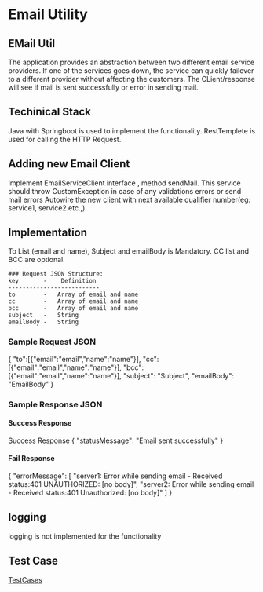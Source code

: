Email Utility
============
## EMail Util 
The application provides an abstraction between two different email service providers. If one of  the services goes down, the service can quickly failover to a different provider without affecting the customers. 
The CLient/response will see if mail is sent successfully or error in sending mail.

## Techinical Stack
Java with Springboot is used to implement the functionality.
RestTemplete is used for calling the HTTP Request.

## Adding new Email Client
Implement EmailServiceClient interface , method sendMail.
This service should throw CustomException in case of any validations errors or send mail errors
Autowire the new client with next available qualifier number(eg: service1, service2 etc.,)
## Implementation
To List (email and name), Subject and emailBody is Mandatory. 
CC list and BCC are optional.

    ### Request JSON Structure:
    key       -    Definition
    --------------------------
    to        -   Array of email and name
    cc        -   Array of email and name
    bcc       -   Array of email and name
    subject   -   String
    emailBody -   String

### Sample Request JSON
{
"to":[{"email":"email","name":"name"}],
"cc":[{"email":"email","name":"name"}],
"bcc":[{"email":"email","name":"name"}],
"subject": "Subject",
"emailBody": "EmailBody"
}
### Sample Response JSON
#### Success Response
 Success Response
{
"statusMessage": "Email sent successfully"
}
#### Fail Response
{
    "errorMessage": [
        "server1: Error while sending email - Received status:401 UNAUTHORIZED: [no body]",
        "server2: Error while sending email - Received status:401 Unauthorized: [no body]"
    ]
    }
## logging
logging is not implemented for the functionality

## Test Case
<a href="docs/testCases.docx">TestCases</a>
